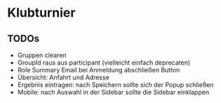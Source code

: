 # Klubturnier

## TODOs

- Gruppen clearen
- GroupId raus aus participant (vielleicht einfach deprecaten)
- Role Summary Email bei Anmeldung abschließen Button
- Übersicht: Anfahrt und Adresse
- Ergebnis eintragen: nach Speichern sollte sich der Popup schließen
- Mobile: nach Auswahl in der Sidebar sollte die Sidebar einklappen
